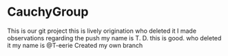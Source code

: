 # CauchyGroup
This is our git project
this is lively
origination
who deleted it
I made observations regarding the push
my name is T. D. 
this is good. 
who deleted it
my name is @T-eerie
Created my own branch


